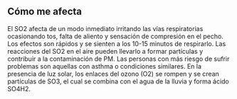 ## Cómo me afecta

El SO2 afecta de un modo inmediato irritando las vías respiratorias ocasionando tos, falta de aliento y sensación de compresión en el pecho. Los efectos son rápidos y se sienten a los 10-15 minutos de respirarlo. Las reacciones del SO2 en el aire pueden llevarlo a formar partículas y contribuir a la contaminación de PM. Las personas con más riesgo de sufrir problemas son aquellas con asthma o condiciones similares. En la presencia de luz solar, los enlaces del ozono (O2) se rompen y se crean partículas de SO3, el cual se combina con el agua de la lluvia y forma ácido SO4H2.
